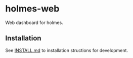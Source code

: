 holmes-web
==========

Web dashboard for holmes.

Installation
------------

See [INSTALL.md](/INSTALL.md) to installation structions for development.
